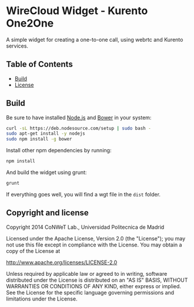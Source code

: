 WireCloud Widget - Kurento One2One
==================================

A simple widget for creating a one-to-one call, using webrtc and Kurento
services.

Table of Contents
-----------------

- [Build](#build)
- [License](#copyright-and-license)

Build
-----

Be sure to have installed [Node.js](http://node.js) and
[Bower](http://bower.io) in your system:

```bash
curl -sL https://deb.nodesource.com/setup | sudo bash -
sudo apt-get install -y nodejs
sudo npm install -g bower
```

Install other npm dependencies by running:

```bash
npm install
```

And build the widget using grunt:

```bash
grunt
```

If everything goes well, you will find a wgt file in the `dist` folder.

Copyright and license
---------------------

Copyright 2014 CoNWeT Lab., Universidad Politecnica de Madrid

Licensed under the Apache License, Version 2.0 (the "License");
you may not use this file except in compliance with the License.
You may obtain a copy of the License at

  http://www.apache.org/licenses/LICENSE-2.0

Unless required by applicable law or agreed to in writing, software
distributed under the License is distributed on an "AS IS" BASIS,
WITHOUT WARRANTIES OR CONDITIONS OF ANY KIND, either express or implied.
See the License for the specific language governing permissions and
limitations under the License.
